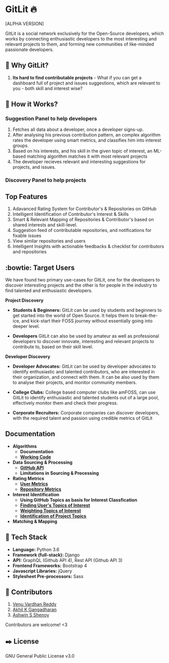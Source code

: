 # GitLit :fire:
[ALPHA VERSION]

GitLit is a social network exclusively for the Open-Source developers, which works by connecting enthusiastic developers to the most interesting and relevant projects to them, and forming new communities of like-minded passionate developers.   

## :thinking: Why GitLit? 

1. **Its hard to find contributable projects** - What if you can get a dashboard full of project and issues suggestions, which are relevant to you - both skill and interest wise?



## :electric_plug: How it Works?  

### Suggestion Panel to help developers
1. Fetches all data about a developer, once a developer signs-up.
2. After analysing his previous contribution pattern, an complex algorithm rates the developer using smart metrics, and classifies him into interest groups.
3. Based on his interests, and his skill in the given topic of interest, an ML-based matching algorithm matches it with most relevant projects
4. The developer recieves relevant and interesting suggestions for projects, and issues.  

### Discovery Panel to help projects

## Top Features
1. Adavanced Rating System for Contributor's & Repositories on GitHub
2. Intelligent Identification of Contributor's Interest & Skills
3. Smart & Relevant Mapping of Repositories & Contributor's based on shared interests and skill-level. 
4. Suggestion feed of contributable repositories, and notifications for fixable issues
5. View similar repositories and users
6. Intelligent Insights with actionable feedbacks & checklist for contributors and repositories

## :bowtie: Target Users  
We have found two primary use-cases for GitLit, one for the developers to discover interesting projects and the other is for 
people in the industry to find talented and enthusiastic developers. 

**Project Discovery**

* **Students & Beginners:** GitLit can be used by students and beginners to get started into the world of Open Source.
It helps them to break-the-ice, and kick-start their FOSS journey without essentially going into deeper level.

* **Developers** GitLit can also be used by amateur as well as professional developers to discover innovate, interesting
and relevant projects to contribute to, based on their skill level.

**Developer Discovery**

* **Developer Advocates:** GitLit can be used by developer advocates to identify enthusiastic and talented 
contributors, who are interested in their organization, and connect with them. It can be also used by them to analyse 
their projects, and monitor community members. 

* **College Clubs:** College based computer clubs like amFOSS, can use GitLit to identify enthusiastic and talented 
 students out of a large pool, effectively monitor them and check their progress.
 
 * **Corporate Recruiters:** Corporate companies can discover developers, with the required talent and passion using
 credible metrics of GitLit 

## Documentation
* **Algorithms**
  * **Documentation**
  * [**Working Code**](/algorithms/README.MD) 
* **Data Sourcing & Processing**
  * [**GitHub API**](https://github.com/teamdeadlock/GitLit/wiki/GitHub-API)
  * **Limitations in Sourcing & Processing**
* **Rating Metrics**
  * [**User Metrics**](https://github.com/teamdeadlock/GitLit/wiki/Metrics:-Repository-Metrics)
  * [**Repository Metrics**](https://github.com/teamdeadlock/GitLit/wiki/Metrics:-Repository-Metrics)
* **Interest Identification**
  * **Using GitHub Topics as basis for Interest Classfication**
  * [**Finding User's Topics of Interest**](https://github.com/teamdeadlock/GitLit/wiki/Topics:-Identifying-Project-Topics)
  * [**Weighting Topics of Interest**](https://github.com/teamdeadlock/GitLit/wiki/Topics:-Weighting-Topics-of-Interest)
  * [**Identification of Project Topics**](https://github.com/teamdeadlock/GitLit/wiki/Topics:-Identifying-Project-Topics)
* **Matching & Mapping**

## :nut_and_bolt: Tech Stack  

* **Language:** Python 3.6
* **Framework (full-stack):** Django
* **API:** GraphQL (Github API 4), Rest API (Github API 3)
* **Frontend Frameworks:** Bootstrap 4
* **Javascript Libraries:** jQuery
* **Stylesheet Pre-processors:** Sass 


##  :busts_in_silhouette: Contributors

1. [Venu Vardhan Reddy](https://github.com/vchrombie)
2. [Akhil K Gangadharan](https://github.com/akhilam512)
3. [Ashwin S Shenoy](https://github.com/aswinshenoy)

Contributors are welcome! <3

## :black_nib: License 
GNU General Public License v3.0
